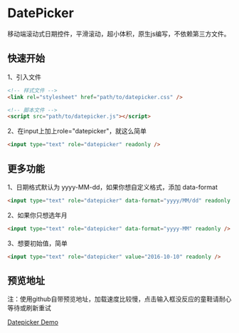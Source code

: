 # DatePicker
移动端滚动式日期控件，平滑滚动，超小体积，原生js编写，不依赖第三方文件。

## 快速开始
1、引入文件
```HTML
<!-- 样式文件 -->
<link rel="stylesheet" href="path/to/datepicker.css" />

<!-- 脚本文件 -->
<script src="path/to/datepicker.js"></script>
```
2、在input上加上role="datepicker"，就这么简单
```HTML
<input type="text" role="datepicker" readonly />
```

## 更多功能
1、日期格式默认为 yyyy-MM-dd，如果你想自定义格式，添加 data-format
```HTML
<input type="text" role="datepicker" data-format="yyyy/MM/dd" readonly />
```
2、如果你只想选年月
```HTML
<input type="text" role="datepicker" data-format="yyyy-MM" readonly />
```
3、想要初始值，简单
```HTML
<input type="text" role="datepicker" value="2016-10-10" readonly />
```

## 预览地址
注：使用github自带预览地址，加载速度比较慢，点击输入框没反应的童鞋请耐心等待或刷新重试

[Datepicker Demo](http://htmlpreview.github.io/?https://github.com/Capricair/datepicker/blob/master/output/min/demo.html)

